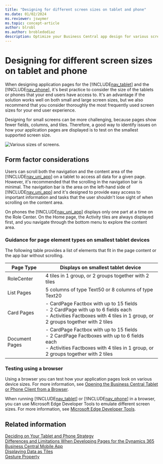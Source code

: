 ```yaml
---
title: "Designing for different screen sizes on tablet and phone"
ms.date: 01/02/2024
ms.reviewer: jswymer
ms.topic: concept-article
author: blrobl
ms.author: brobledodiaz
description: Optimize your Business Central app design for various screen sizes. Learn best practices for tablet and phone clients, and how to test using a browser.
---
```

# Designing for different screen sizes on tablet and phone
When designing application pages for the [!INCLUDE[nav_tablet](includes/nav_tablet_md.md)] and the [!INCLUDE[nav_phone](includes/nav_phone_md.md)], it's best practice to consider the size of the tablets or phones that your end users have access to. It's an advantage if the solution works well on both small and large screen sizes, but we also recommend that you consider thoroughly the most frequently used screen sizes for your end user experience. 

Designing for small screens can be more challenging, because pages show fewer fields, columns, and tiles. Therefore, a good way to identify issues on how your application pages are displayed is to test on the smallest supported screen size. 

<!--There are certain requirements for running the [!INCLUDE[nav_uni_app](includes/nav_uni_app_md.md)] on tablets and phones. For more information, see [System Requirements for Business Central](../deployment/system-requirement-business-central.md#DynNAVApp).-->

 ![Various sizes of screens.](media/screen_sizes.PNG)  

## Form factor considerations  
Users can scroll both the navigation and the content area of the [!INCLUDE[nav_uni_app](includes/nav_uni_app_md.md)] on a tablet to access all data for a given page. However, it's recommended that the scrolling in the navigation bar is minimal. The navigation bar is the area on the left-hand side of [!INCLUDE[nav_uni_app](includes/nav_uni_app_md.md)] and it's designed to provide easy access to important information and tasks that the user shouldn't lose sight of when scrolling on the content area. <!-- The static elements will display only as much data as they can reasonably fit on the screen. Developers should design to make sure that the important static elements are displayed first so that these will be shown even on the smallest, available devices.  -->

On phones the [!INCLUDE[nav_uni_app](includes/nav_uni_app_md.md)] displays only one part at a time on the Role Center. On the Home page, the Activity tiles are always displayed first, and you navigate through the bottom menu to explore the content area.  

### Guidance for page element types on smallest tablet devices  
The following table provides a list of elements that fit in the page content or the app bar without scrolling.  

|Page Type|Displays on smallest tablet device|  
|---------------|----------------------------------------|  
|RoleCenter|4 tiles in 1 group, or 2 groups together with 2 tiles|  
|List Pages|5 columns of type Text50 or 8 columns of type Text20|  
|Card Pages|-   CardPage Factbox with up to 15 fields<br />-   2 CardPage  with up to 6 fields each<br />-   Activities Factboxes with 4 tiles in 1 group, or 2 groups together with 2 tiles|  
|Document Pages|-   CardPage Factbox with up to 15 fields<br />-   2 CardPage Factboxes with up to 6 fields each<br />-   Activities Factboxes with 4 tiles in 1 group, or 2 groups together with 2 tiles|  

### Testing using a browser  
Using a browser you can test how your application pages look on various device sizes. For more information, see [Opening the Business Central Tablet or Phone Client from a Browser](devenv-opening-business-central-tablet-or-phone-client-from-browser.md). 
 
When running [!INCLUDE[nav_tablet](includes/nav_tablet_md.md)] or [!INCLUDE[nav_phone](includes/nav_phone_md.md)] in a browser, you can use Microsoft Edge Developer Tools to emulate different screen sizes. For more information, see [Microsoft Edge Developer Tools](/microsoft-edge/devtools-guide-chromium).


## Related information  
 [Deciding on Your Tablet and Phone Strategy](devenv-deciding-on-tablet-and-phone-strategy.md)   
 [Differences and Limitations When Developing Pages for the Dynamics 365 Business Central Mobile App](devenv-differences-and-limitations-developing-pages-business-central-mobile-app.md)    
 [Displaying Data as Tiles](devenv-lists-as-tiles.md)    
 [Gesture Property](properties/devenv-gesture-property.md)  
